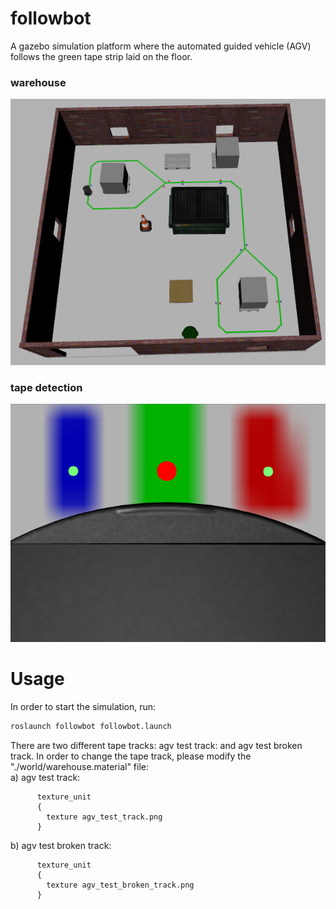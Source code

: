 # followbot
A gazebo simulation platform where the automated guided vehicle (AGV) follows the green tape strip laid on the floor. 
### warehouse 
![avg_warehouse](https://github.com/TempleRAIL/followbot/blob/master/images/avg_warehouse.png)
### tape detection
![tape_detection](https://github.com/TempleRAIL/followbot/blob/master/images/tape_detection.png)
# Usage
In order to start the simulation, run:
```Bash
roslaunch followbot followbot.launch
```  
There are two different tape tracks: agv test track: and agv test broken track. In order to change the tape track, please modify the "./world/warehouse.material" file:    
a) agv test track:
```
      texture_unit
      {
        texture agv_test_track.png
      }
``` 
b) agv test broken track:
```
      texture_unit
      {
        texture agv_test_broken_track.png
      }
```
